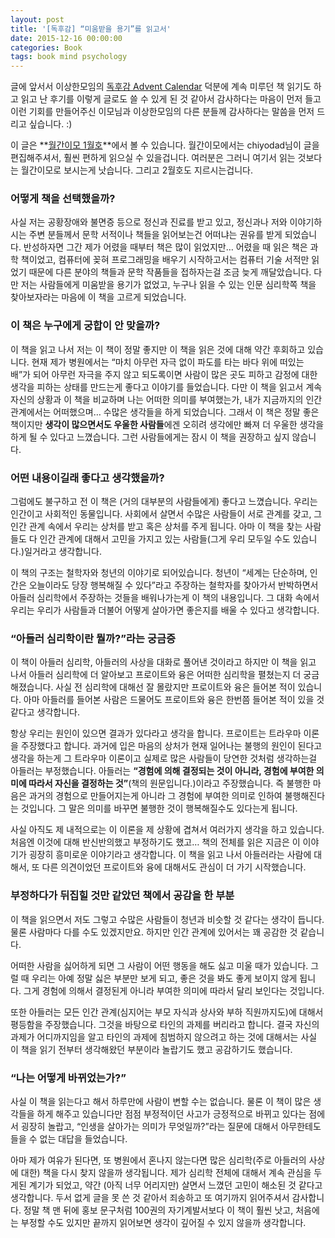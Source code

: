 ```yaml
---
layout: post
title: '[독후감] “미움받을 용기”를 읽고서'
date: 2015-12-16 00:00:00
categories: Book
tags: book mind psychology
---
```


글에 앞서서 이상한모임의 [독후감 Advent Calendar](http://1225.weirdx.io/) 덕분에 계속 미루던 책 읽기도 하고 읽고 난 후기를 이렇게 글로도 쓸 수 있게 된 것 같아서 감사하다는 마음이 먼저 들고 이런 기회를 만들어주신 이모님과 이상한모임의 다른 분들께 감사하다는 말씀을 먼저 드리고 싶습니다. :)

이 글은 **[월간이모 1월호](http://ridibooks.com/v2/Detail?id=2148000002)**에서 볼 수 있습니다. 월간이모에서는 chiyodad님이 글을 편집해주셔서, 훨씬 편하게 읽으실 수 있을겁니다. 여러분은 그러니 여기서 읽는 것보다는 월간이모로 보시는게 낫습니다. 그리고 2월호도 지르시는겁니다.

### 어떻게 책을 선택했을까?
사실 저는 공황장애와 불면증 등으로 정신과 진료를 받고 있고, 정신과나 저와 이야기하시는 주변 분들께서 문학 서적이나 책들을 읽어보는건 어떠냐는 권유를 받게 되었습니다. 반성하자면 그간 제가 어렸을 때부터 책은 많이 읽었지만… 어렸을 때 읽은 책은 과학 책이었고, 컴퓨터에 꽂혀 프로그래밍을 배우기 시작하고서는 컴퓨터 기술 서적만 읽었기 때문에 다른 분야의 책들과 문학 작품들을 접하자는걸 조금 늦게 깨달았습니다. 다만 저는 사람들에게 미움받을 용기가 없었고, 누구나 읽을 수 있는 인문 심리학쪽 책을 찾아보자라는 마음에 이 책을 고르게 되었습니다.

### 이 책은 누구에게 궁합이 안 맞을까?
이 책을 읽고 나서 저는 이 책이 정말 좋지만 이 책을 읽은 것에 대해 약간 후회하고 있습니다. 현재 제가 병원에서는 “마치 아무런 자극 없이 파도를 타는 바다 위에 떠있는 배”가 되어 아무런 자극을 주지 않고 되도록이면 사람이 많은 곳도 피하고 감정에 대한 생각을 피하는 상태를 만드는게 좋다고 이야기를 들었습니다. 다만 이 책을 읽고서 계속 자신의 상황과 이 책을 비교하며 나는 어떠한 의미를 부여했는가, 내가 지금까지의 인간 관계에서는 어떠했으며… 수많은 생각들을 하게 되었습니다. 그래서 이 책은 정말 좋은 책이지만 **생각이 많으면서도 우울한 사람들**에겐 오히려 생각에만 빠져 더 우울한 생각을 하게 될 수 있다고 느꼈습니다. 그런 사람들에게는 잠시 이 책을 권장하고 싶지 않습니다.

### 어떤 내용이길래 좋다고 생각했을까?

그럼에도 불구하고 전 이 책은 (거의 대부분의 사람들에게) 좋다고 느꼈습니다. 우리는 인간이고 사회적인 동물입니다. 사회에서 살면서 수많은 사람들이 서로 관계를 갖고, 그 인간 관계 속에서 우리는 상처를 받고 혹은 상처를 주게 됩니다. 아마 이 책을 찾는 사람들도 다 인간 관계에 대해서 고민을 가지고 있는 사람들(그게 우리 모두일 수도 있습니다.)일거라고 생각합니다.

이 책의 구조는 철학자와 청년의 이야기로 되어있습니다. 청년이 “세계는 단순하며, 인간은 오늘이라도 당장 행복해질 수 있다”라고 주장하는 철학자를 찾아가서 반박하면서 아들러 심리학에서 주장하는 것들을 배워나가는게 이 책의 내용입니다. 그 대화 속에서 우리는 우리가 사람들과 더불어 어떻게 살아가면 좋은지를 배울 수 있다고 생각합니다.

### “아들러 심리학이란 뭘까?”라는 궁금증

이 책이 아들러 심리학, 아들러의 사상을 대화로 풀어낸 것이라고 하지만 이 책을 읽고 나서 아들러 심리학에 더 알아보고 프로이트와 융은 어떠한 심리학을 펼쳤는지 더 궁금해졌습니다. 사실 전 심리학에 대해선 잘 몰랐지만 프로이트와 융은 들어본 적이 있습니다. 아마 아들러를 들어본 사람은 드물어도 프로이트와 융은 한번쯤 들어본 적이 있을 것 같다고 생각합니다.

항상 우리는 원인이 있으면 결과가 있다라고 생각을 합니다. 프로이트는 트라우마 이론을 주장했다고 합니다. 과거에 입은 마음의 상처가 현재 일어나는 불행의 원인이 된다고 생각을 하는게 그 트라우마 이론이고 실제로 많은 사람들이 당연한 것처럼 생각하는걸 아들러는 부정했습니다. 아들러는 **“경험에 의해 결정되는 것이 아니라, 경험에 부여한 의미에 따라서 자신을 결정하는 것”**(책의 원문입니다.)이라고 주장했습니다. 즉 불행한 마음은 과거의 경험으로 만들어지는게 아니라 그 경험에 부여한 의미로 인하여 불행해진다는 것입니다. 그 말은 의미를 바꾸면 불행한 것이 행복해질수도 있다는게 됩니다.

사실 아직도 제 내적으로는 이 이론을 제 상황에 겹쳐서 여러가지 생각을 하고 있습니다. 처음엔 이것에 대해 반신반의했고 부정하기도 했고… 책의 전체를 읽은 지금은 이 이야기가 굉장히 흥미로운 이야기라고 생각합니다. 이 책을 읽고 나서 아들러라는 사람에 대해서, 또 다른 의견이었던 프로이트와 융에 대해서도 관심이 더 가기 시작했습니다.

### 부정하다가 뒤집힐 것만 같았던 책에서 공감을 한 부분

이 책을 읽으면서 저도 그렇고 수많은 사람들이 청년과 비슷할 것 같다는 생각이 듭니다. 물론 사람마다 다를 수도 있겠지만요. 하지만 인간 관계에 있어서는 꽤 공감한 것 같습니다.

어떠한 사람을 싫어하게 되면 그 사람이 어떤 행동을 해도 싫고 미울 때가 있습니다. 그럴 때 우리는 아예 정말 싫은 부분만 보게 되고, 좋은 것을 봐도 좋게 보이지 않게 됩니다. 그게 경험에 의해서 결정된게 아니라 부여한 의미에 따라서 달리 보인다는 것입니다.

또한 아들러는 모든 인간 관계(심지어는 부모 자식과 상사와 부하 직원까지도)에 대해서 평등함을 주장했습니다. 그것을 바탕으로 타인의 과제를 버리라고 합니다. 결국 자신의 과제가 어디까지임을 알고 타인의 과제에 침범하지 않으려고 하는 것에 대해서는 사실 이 책을 읽기 전부터 생각해왔던 부분이라 놀랍기도 했고 공감하기도 했습니다.

### “나는 어떻게 바뀌었는가?”

사실 이 책을 읽는다고 해서 하루만에 사람이 변할 수는 없습니다. 물론 이 책이 많은 생각들을 하게 해주고 있습니다만 점점 부정적이던 사고가 긍정적으로 바뀌고 있다는 점에서 굉장히 놀랍고, “인생을 살아가는 의미가 무엇일까?”라는 질문에 대해서 아무한테도 들을 수 없는 대답을 들었습니다.

아마 제가 여유가 된다면, 또 병원에서 혼나지 않는다면 많은 심리학(주로 아들러의 사상에 대한) 책을 다시 찾지 않을까 생각됩니다. 제가 심리학 전체에 대해서 계속 관심을 두게된 계기가 되었고, 약간 (아직 너무 어리지만) 살면서 느꼈던 고민이 해소된 것 같다고 생각합니다. 두서 없게 글을 못 쓴 것 같아서 죄송하고 또 여기까지 읽어주셔서 감사합니다. 정말 책 맨 뒤에 홍보 문구처럼 100권의 자기계발서보다 이 책이 훨씬 낫고, 처음에는 부정할 수도 있지만 끝까지 읽어보면 생각이 깊어질 수 있지 않을까 생각합니다.
